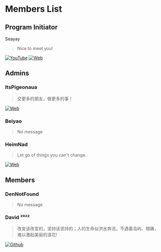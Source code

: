 # Members List

## Program Initiator

Seayay

> Nice to meet you!

[![YouTube](https://img.shields.io/badge/YouTube-red?logo=YouTube&logoColor=white&style=for-the-badge)](https://www.youtube.com/channel/UCL6cniQ0BnecxCjdYN_EbaQ)
[![Web](https://img.shields.io/badge/Website-blue?&style=for-the-badge)](https://www.seayay.icu/)

## Admins

### ItsPigeonaua

> 交更多的朋友，做更多的事！

[![Web](https://img.shields.io/badge/Website-brightgreen?&style=for-the-badge)](https://www.itspigeonaua.tk/)

### Beiyao

> No message

### HeimNad

> Let go of things you can't change.

[![Web](https://img.shields.io/badge/Website-blue?&style=for-the-badge)](https://blog.qhqqi.top/)

## Members

### DenNotFound

> No message

### David ²⁰²²

> 改变该改变的，坚持该坚持的；人的生命似洪水奔流，不遇着岛屿、暗礁，难以激起美丽的浪花!

[![Github](https://img.shields.io/badge/GitHub-black?logo=GitHub&style=for-the-badge)](https://github.com/xianyongjian080402)